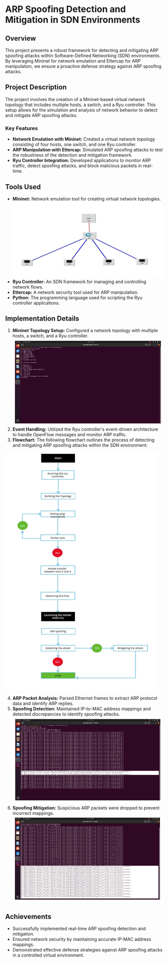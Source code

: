 # ARP Spoofing Detection and Mitigation in SDN Environments

## Overview
This project presents a robust framework for detecting and mitigating ARP spoofing attacks within Software-Defined Networking (SDN) environments. By leveraging Mininet for network emulation and Ettercap for ARP manipulation, we ensure a proactive defense strategy against ARP spoofing attacks.

## Project Description
The project involves the creation of a Mininet-based virtual network topology that includes multiple hosts, a switch, and a Ryu controller. This setup allows for the simulation and analysis of network behavior to detect and mitigate ARP spoofing attacks.

### Key Features
- **Network Emulation with Mininet:** Created a virtual network topology consisting of four hosts, one switch, and one Ryu controller.
- **ARP Manipulation with Ettercap:** Simulated ARP spoofing attacks to test the robustness of the detection and mitigation framework.
- **Ryu Controller Integration:** Developed applications to monitor ARP traffic, detect spoofing attacks, and block malicious packets in real-time.

## Tools Used
- **Mininet:** Network emulation tool for creating virtual network topologies.
   ![Topology Setup](https://github.com/VINAYAK-JAINAPUR/ARP-Spoofing-Detection-and-Mitigation/blob/main/images/setup.jpeg)
- **Ryu Controller:** An SDN framework for managing and controlling network flows.
- **Ettercap:** A network security tool used for ARP manipulation.
- **Python:** The programming language used for scripting the Ryu controller applications.

## Implementation Details
1. **Mininet Topology Setup:** Configured a network topology with multiple hosts, a switch, and a Ryu controller.
   ![Mininet Topology Setup](https://github.com/VINAYAK-JAINAPUR/ARP-Spoofing-Detection-and-Mitigation/blob/main/images/ryu.jpeg)
2. **Event Handling:** Utilized the Ryu controller's event-driven architecture to handle OpenFlow messages and monitor ARP traffic.
3. **Flowchart:** The following flowchart outlines the process of detecting and mitigating ARP spoofing attacks within the SDN environment:

![Flowchart](https://github.com/VINAYAK-JAINAPUR/ARP-Spoofing-Detection-and-Mitigation/blob/main/images/flowchart_cnet.jpeg)

4. **ARP Packet Analysis:** Parsed Ethernet frames to extract ARP protocol data and identify ARP replies.
5. **Spoofing Detection:** Maintained IP-to-MAC address mappings and detected discrepancies to identify spoofing attacks.
![Spoofing Detection](https://github.com/VINAYAK-JAINAPUR/ARP-Spoofing-Detection-and-Mitigation/blob/main/images/detection.jpeg)
6. **Spoofing Mitigation:** Suspicious ARP packets were dropped to prevent incorrect mappings.
   ![Mitigation Process](https://github.com/VINAYAK-JAINAPUR/ARP-Spoofing-Detection-and-Mitigation/blob/main/images/mitigation.jpeg)
  
 

## Achievements
- Successfully implemented real-time ARP spoofing detection and mitigation.
- Ensured network security by maintaining accurate IP-MAC address mappings.
- Demonstrated effective defense strategies against ARP spoofing attacks in a controlled virtual environment.
